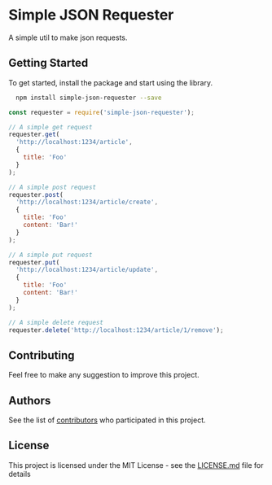 # Simple JSON Requester

A simple util to make json requests.

## Getting Started

To get started, install the package and start using the library.

```bash
  npm install simple-json-requester --save
```

```js
const requester = require('simple-json-requester');

// A simple get request
requester.get(
  'http://localhost:1234/article',
  {
    title: 'Foo'
  }
);

// A simple post request
requester.post(
  'http://localhost:1234/article/create',
  {
    title: 'Foo'
    content: 'Bar!'
  }
);

// A simple put request
requester.put(
  'http://localhost:1234/article/update',
  {
    title: 'Foo'
    content: 'Bar!'
  }
);

// A simple delete request
requester.delete('http://localhost:1234/article/1/remove');

```
 
<!-- ## Deployment

Add additional notes about how to deploy this on a live system -->

## Contributing

Feel free to make any suggestion to improve this project.


## Authors

See the list of [contributors](https://github.com/xvicmanx/simple-json-requester/graphs/contributors) who participated in this project.

## License

This project is licensed under the MIT License - see the [LICENSE.md](LICENSE.md) file for details
